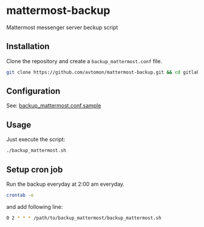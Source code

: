 # mattermost-backup

Mattermost messenger server beckup script

## Installation

Clone the repository and create a `backup_mattermost.conf` file.

```bash
git clone https://github.com/avtomon/mattermost-backup.git && cd gitlab-mattermost-backup && cp backup_mattermost.conf.sample backup_mattermost.conf
```

## Configuration

See: [backup_mattermost.conf.sample](backup_mattermost.conf.sample)

## Usage

Just execute the script:

```bash
./backup_mattermost.sh
```

## Setup cron job

Run the backup everyday at 2:00 am everyday.

```bash
crontab -e
```

and add following line:

```bash
0 2 * * * /path/to/backup_mattermost/backup_mattermost.sh
```
